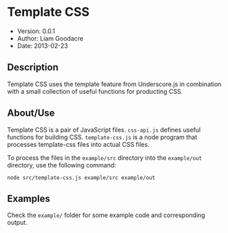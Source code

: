 # Template CSS

* Version: 0.0.1
* Author: Liam Goodacre
* Date: 2013-02-23


## Description

Template CSS uses the template feature from Underscore.js in combination with a small collection of useful functions for producting CSS.


## About/Use

Template CSS is a pair of JavaScript files.  `css-api.js` defines useful functions for building CSS.  `template-css.js` is a node program that processes template-css files into actual CSS files.

To process the files in the `example/src` directory into the `example/out` directory, use the following command:

    node src/template-css.js example/src example/out


## Examples

Check the `example/` folder for some example code and corresponding output.
